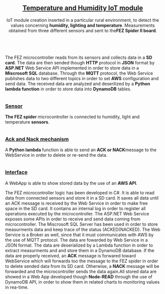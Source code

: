 <article id="portfolio" class="wrapper style3">
				<div class="container">
					<header>
						<h2><a href="#">Temperature and Humidity IoT module</a></h2>
						<p>IoT module creation inserted in a particular rural environment, to detect the values concerning <strong>humidity, lighting and temperature</strong>. Measurements obtained from three different sensors and sent to the<strong>FEZ Spider II board</strong>.</p>
					</header>
					<div class="row">
						<div class="col-4 col-6-medium col-12-large">
							<article class="box style2">
								<a href="https://github.com/simoneriggi92/Simone_portfolio" class="image featured"><img src="images/project/send.png" alt="" /></a>
								<p>
									The FEZ microcontroller reads from its sensors and collects data in a <strong>SD card</strong>. The data are then sended though <strong>HTTP</strong> protocol in <strong>JSON</strong> format by <strong>ASP.NET</strong> Web Service API implemented in order to store
									data in a <strong>Miscrosoft SQL</strong> database. Through the <strong>MQTT</strong> protocol, the Web Service publishes data to two different topics in order to set <strong>AWS</strong> configuration and send data.
									The received data are analyzed and deserilized by a <strong>Python lambda function</strong> in order to store data into <strong>DynamoDB</strong> tables.
								</p>
								<div class="row">
									<div class="col-4 col-6-medium col-12-small">
										<article class="box style2">
											<a href="#" class="image featured"><img src="images/project/electronic.png" alt="" /></a>
											<h3><a href="#">Sensor</a></h3>
											<p><strong>The FEZ spider </strong> microcontroller is connected to humidity, light and temperature <strong>sensors</strong>. </p>
										</article>
									</div>
									<div class="col-4 col-6-medium col-12-small">
										<article class="box style2">
											<a href="#" class="image featured"><img src="images/project/ack_nack.png" alt="" /></a>
											<h3><a href="#">Ack and Nack mechanism</a></h3>
											<p>A <strong> Python lambda </strong> function is able to send an <strong>ACK or NACK</strong>message to the WebService in order to delete or re-send the data.</p>
										</article>
									</div>
									<div class="col-4 col-6-medium col-12-small">
										<article class="box style2">
											<a href="#" class="image featured"><img src="images/project/charts.png" alt="" /></a>
											<h3><a href="#">Interface</a></h3>
											<p>A WebApp is able to show stored data by the use of an <strong>AWS API</strong>.</p>
										</article>
									</div>
								<div class="col-4 col-6-medium col-12-large">
									<p>The FEZ microcontroller logic has been developed in C#. It is able to read data from connected sensors and store it in a SD card. It saves all data until an ACK message is
										 received by the Web Service in order to make free space in the SD card. 
										 It contains an internal log in order to register all operations executed by the microcontroller.
										 The ASP.NET Web Service exposes some APIs in order to receive and send data coming from microcontroller. The Miscrosoft SQL Server has been used
										 in order to store measurments data and keep trace of the status (ACKED(NACKED). The Web Service is a Broker as well, since that it
										 must communicates with AWS by the use of MQTT protocol. 
The data are fowarded by Web Service in a JSON format. The data are deserialized by a Lambda function in order to extract measurments and
										 and store them in a DynamoDB database. 
 If the data are properly received, an <strong>ACK</strong> message is forwared toward WebService which will forwards too the message to the FEZ spider in order to delete sended data from its SD card. Otherwise, a <strong>NACK</strong> message will be forwarded and the microcontroller sends the data again.All stored data are showed in a Web App developed though <strong>Node-READ</strong> through the use of DynamoDB API, in order to show them
										 in related charts to monitoring values in rea-time.						

										 
										 
										 
										
								
						

		
